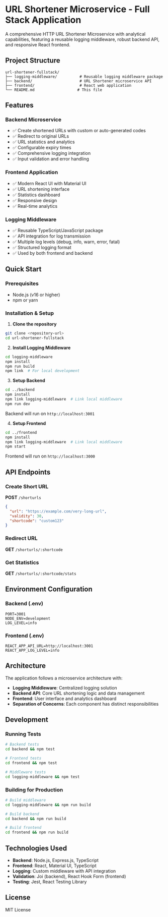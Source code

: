 # URL Shortener Microservice - Full Stack Application

A comprehensive HTTP URL Shortener Microservice with analytical capabilities, featuring a reusable logging middleware, robust backend API, and responsive React frontend.

## Project Structure

```
url-shortener-fullstack/
├── logging-middleware/          # Reusable logging middleware package
├── backend/                     # URL Shortener microservice API
├── frontend/                    # React web application
└── README.md                   # This file
```

## Features

### Backend Microservice
- ✅ Create shortened URLs with custom or auto-generated codes
- ✅ Redirect to original URLs
- ✅ URL statistics and analytics
- ✅ Configurable expiry times
- ✅ Comprehensive logging integration
- ✅ Input validation and error handling

### Frontend Application
- ✅ Modern React UI with Material UI
- ✅ URL shortening interface
- ✅ Statistics dashboard
- ✅ Responsive design
- ✅ Real-time analytics

### Logging Middleware
- ✅ Reusable TypeScript/JavaScript package
- ✅ API integration for log transmission
- ✅ Multiple log levels (debug, info, warn, error, fatal)
- ✅ Structured logging format
- ✅ Used by both frontend and backend

## Quick Start

### Prerequisites
- Node.js (v16 or higher)
- npm or yarn

### Installation & Setup

1. **Clone the repository**
```bash
git clone <repository-url>
cd url-shortener-fullstack
```

2. **Install Logging Middleware**
```bash
cd logging-middleware
npm install
npm run build
npm link  # For local development
```

3. **Setup Backend**
```bash
cd ../backend
npm install
npm link logging-middleware  # Link local middleware
npm run dev
```
Backend will run on `http://localhost:3001`

4. **Setup Frontend**
```bash
cd ../frontend
npm install
npm link logging-middleware  # Link local middleware
npm start
```
Frontend will run on `http://localhost:3000`

## API Endpoints

### Create Short URL
**POST** `/shorturls`
```json
{
  "url": "https://example.com/very-long-url",
  "validity": 30,
  "shortcode": "custom123"
}
```

### Redirect URL
**GET** `/shorturls/:shortcode`

### Get Statistics
**GET** `/shorturls/:shortcode/stats`

## Environment Configuration

### Backend (.env)
```
PORT=3001
NODE_ENV=development
LOG_LEVEL=info
```

### Frontend (.env)
```
REACT_APP_API_URL=http://localhost:3001
REACT_APP_LOG_LEVEL=info
```

## Architecture

The application follows a microservice architecture with:

- **Logging Middleware**: Centralized logging solution
- **Backend API**: Core URL shortening logic and data management
- **Frontend**: User interface and analytics dashboard
- **Separation of Concerns**: Each component has distinct responsibilities

## Development

### Running Tests
```bash
# Backend tests
cd backend && npm test

# Frontend tests  
cd frontend && npm test

# Middleware tests
cd logging-middleware && npm test
```

### Building for Production
```bash
# Build middleware
cd logging-middleware && npm run build

# Build backend
cd backend && npm run build

# Build frontend
cd frontend && npm run build
```

## Technologies Used

- **Backend**: Node.js, Express.js, TypeScript
- **Frontend**: React, Material UI, TypeScript
- **Logging**: Custom middleware with API integration
- **Validation**: Joi (backend), React Hook Form (frontend)
- **Testing**: Jest, React Testing Library

## License

MIT License